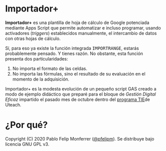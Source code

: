 # Importador+
<b>Importador+</b> es una plantilla de hoja de cálculo de Google potenciada mediante Apps Script que permite automatizar e incluso programar, usando activadores (<i>triggers</i>) establecidos manualmente, el intercambio de datos con otras hojas de cálculo.

Sí, para eso ya existe la función integrada <tt>IMPORTRANGE</tt>, estarás probablemente pensado. Y tienes razón. No obstante, esta función presenta dos particularidades:
<ol>
  <li>No importa el formato de las celdas.
  <li>No importa las fórmulas, sino el resultado de su evaluación en el momento de la adquisición.
</ol>
Importador+ es la modesta evolución de un pequeño script GAS creado a modo de ejemplo didáctico que preparé para el bloque de <i>Gestión Digital Eficaz</i> impartido el pasado mes de octubre dentro del <a href="https://u-teach.co/tie/">programa TIE</a>de Uteach.


<h1>¿Por qué?</h1>







Copyright (C) 2020 Pablo Felip Monferrer (<a href="https://twitter.com/pfelipm">@pfelipm</a>). Se distribuye bajo licencia GNU GPL v3.
